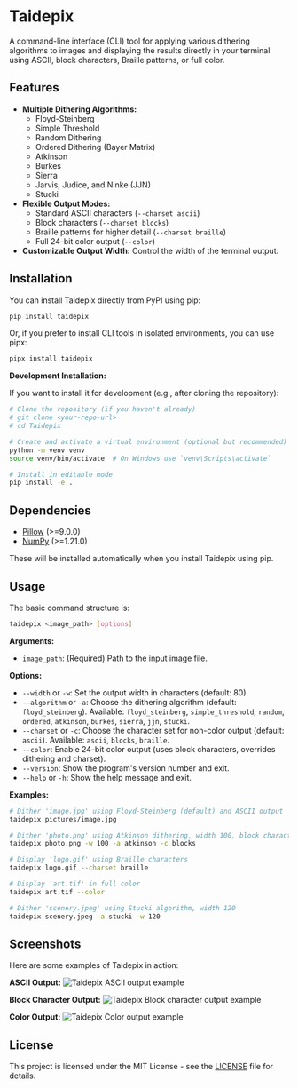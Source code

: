 # Taidepix

A command-line interface (CLI) tool for applying various dithering algorithms to images and displaying the results directly in your terminal using ASCII, block characters, Braille patterns, or full color.

## Features

*   **Multiple Dithering Algorithms:**
    *   Floyd-Steinberg
    *   Simple Threshold
    *   Random Dithering
    *   Ordered Dithering (Bayer Matrix)
    *   Atkinson
    *   Burkes
    *   Sierra
    *   Jarvis, Judice, and Ninke (JJN)
    *   Stucki
*   **Flexible Output Modes:**
    *   Standard ASCII characters (`--charset ascii`)
    *   Block characters (`--charset blocks`)
    *   Braille patterns for higher detail (`--charset braille`)
    *   Full 24-bit color output (`--color`)
*   **Customizable Output Width:** Control the width of the terminal output.

## Installation

You can install Taidepix directly from PyPI using pip:

```bash
pip install taidepix
```

Or, if you prefer to install CLI tools in isolated environments, you can use pipx:

```bash
pipx install taidepix
```

**Development Installation:**

If you want to install it for development (e.g., after cloning the repository):

```bash
# Clone the repository (if you haven't already)
# git clone <your-repo-url>
# cd Taidepix

# Create and activate a virtual environment (optional but recommended)
python -m venv venv
source venv/bin/activate  # On Windows use `venv\Scripts\activate`

# Install in editable mode
pip install -e .
```

## Dependencies

*   [Pillow](https://python-pillow.org/) (>=9.0.0)
*   [NumPy](https://numpy.org/) (>=1.21.0)

These will be installed automatically when you install Taidepix using pip.

## Usage

The basic command structure is:

```bash
taidepix <image_path> [options]
```

**Arguments:**

*   `image_path`: (Required) Path to the input image file.

**Options:**

*   `--width` or `-w`: Set the output width in characters (default: 80).
*   `--algorithm` or `-a`: Choose the dithering algorithm (default: `floyd_steinberg`). Available: `floyd_steinberg`, `simple_threshold`, `random`, `ordered`, `atkinson`, `burkes`, `sierra`, `jjn`, `stucki`.
*   `--charset` or `-c`: Choose the character set for non-color output (default: `ascii`). Available: `ascii`, `blocks`, `braille`.
*   `--color`: Enable 24-bit color output (uses block characters, overrides dithering and charset).
*   `--version`: Show the program's version number and exit.
*   `--help` or `-h`: Show the help message and exit.

**Examples:**

```bash
# Dither 'image.jpg' using Floyd-Steinberg (default) and ASCII output
taidepix pictures/image.jpg

# Dither 'photo.png' using Atkinson dithering, width 100, block characters
taidepix photo.png -w 100 -a atkinson -c blocks

# Display 'logo.gif' using Braille characters
taidepix logo.gif --charset braille

# Display 'art.tif' in full color
taidepix art.tif --color

# Dither 'scenery.jpeg' using Stucki algorithm, width 120
taidepix scenery.jpeg -a stucki -w 120
```

## Screenshots

Here are some examples of Taidepix in action:

**ASCII Output:**
![Taidepix ASCII output example](screenshots/Screenshot%202025-04-27%20at%2019.12.39.png)

**Block Character Output:**
![Taidepix Block character output example](screenshots/Screenshot%202025-04-27%20at%2019.14.09.png)

**Color Output:**
![Taidepix Color output example](screenshots/Screenshot%202025-04-27%20at%2019.15.24.png)

## License

This project is licensed under the MIT License - see the [LICENSE](LICENSE) file for details.
